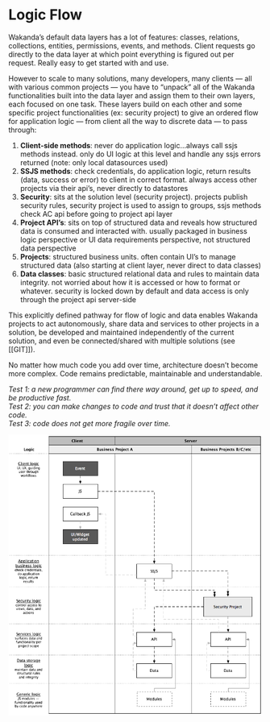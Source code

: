 Logic Flow
==========

Wakanda’s default data layers has a lot of features: classes, relations,
collections, entities, permissions, events, and methods. Client requests
go directly to the data layer at which point everything is figured out
per request. Really easy to get started with and use.

However to scale to many solutions, many developers, many clients — all
with various common projects — you have to “unpack” all of the Wakanda
functionalities built into the data layer and assign them to their own
layers, each focused on one task. These layers build on each other and
some specific project functionalities (ex: security project) to give an
ordered flow for application logic — from client all the way to discrete
data — to pass through:

1.  **Client-side methods**: never do application logic…always call ssjs
    methods instead. only do UI logic at this level and handle any ssjs
    errors returned (note: only local datasources used)
2.  **SSJS methods**: check credentials, do application logic, return
    results (data, success or error) to client in correct format. always
    access other projects via their api’s, never directly to datastores
3.  **Security**: sits at the solution level (security project).
    projects publish security rules, security project is used to assign
    to groups, ssjs methods check AC api before going to project api
    layer
4.  **Project API’s**: sits on top of structured data and reveals how
    structured data is consumed and interacted with. usually packaged in
    business logic perspective or UI data requirements perspective, not
    structured data perspective
5.  **Projects**: structured business units. often contain UI’s to
    manage structured data (also starting at client layer, never direct
    to data classes)
6.  **Data classes**: basic structured relational data and rules to
    maintain data integrity. not worried about how it is accessed or how
    to format or whatever. security is locked down by default and data
    access is only through the project api server-side

This explicitly defined pathway for flow of logic and data enables
Wakanda projects to act autonomously, share data and services to other
projects in a solution, be developed and maintained independently of the
current solution, and even be connected/shared with multiple solutions
(see \[\[GIT\]\]).

No matter how much code you add over time, architecture doesn’t become
more complex. Code remains predictable, maintainable and understandable.

*Test 1: a new programmer can find there way around, get up to speed,
and be productive fast.*  
*Test 2: you can make changes to code and trust that it doesn’t affect
other code.*  
*Test 3: code does not get more fragile over time.*  
 

![](../assets/logic_flow.png)

